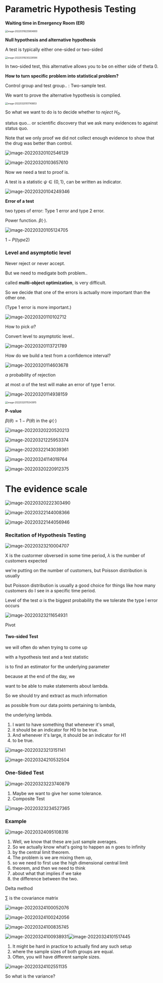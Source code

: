 # Parametric Hypothesis Testing

**Waiting time in Emergency Room (ER)**

<img src="/Users/haochen/Desktop/Python Project/chqwer2.github.io/img/Typora/image-20220319225804800.png" alt="image-20220319225804800" style="zoom:50%;" />

**Null hypothesis and alternative hypothesis**

A test is typically either one-sided or two-sided

<img src="/Users/haochen/Desktop/Python Project/chqwer2.github.io/img/Typora/image-20220319230228594.png" alt="image-20220319230228594" style="zoom:50%;" />

In two-sided test, this alternative allows you to be on either side of theta 0.

**How to turn specific problem into statistical problem?**

Control group and test group.. : Two-sample test.

We want to prove the alternative hypothesis is complied.

<img src="/Users/haochen/Library/Application%20Support/typora-user-images/image-20220320101740968.png" alt="image-20220320101740653" style="zoom:50%;" />

So what we want to do is to decide whether to  *reject* $H_0$.

status quo... or scientific discovery that we ask many evidences to against status quo.

Note that we only proof we did not collect enough evidence to show that the drug was better than control.

![image-20220320102546129](https://ik.imagekit.io/haochen/Typora/image-20220320102546129.png)

![image-20220320103657610](https://ik.imagekit.io/haochen/Typora/image-20220320103657610.png)

Now we need a test to proof is.

A test is a statistic $\psi \in \{0,1\}$, can be written as indicator.

![image-20220320104249346](https://ik.imagekit.io/haochen/Typora/image-20220320104249346.png)



**Error of a test**

two types of error: Type 1 error and type 2 error.

Power function. $\beta(\cdot)$.

![image-20220320105124705](https://ik.imagekit.io/haochen/Typora/image-20220320105124705.png)



$1 - P(type 2)$

### Level and asymptotic level

Never reject or never accept.

But we need to medigate both problem..

called **multi-object optimization**, is very difficult.

So we decide that one of the errors is actually more important than the other one.

(Type 1 error is more important.)

![image-20220320110102712](https://ik.imagekit.io/haochen/Typora/image-20220320110102712.png)



How to pick $\alpha$?

Convert level to asymptotic level..

![image-20220320113721789](https://ik.imagekit.io/haochen/Typora/image-20220320113721789.png)



How do we build a test from a confidemce interval?

![image-20220320114603678](https://ik.imagekit.io/haochen/Typora/image-20220320114603678.png)

$\alpha$ probability of rejection

at most $\alpha$ of the test will make an error of type 1 error.



![image-20220320114938159](https://ik.imagekit.io/haochen/Typora/image-20220320114938159.png)

<img src="https://ik.imagekit.io/haochen/Typora/image-20220320115343915.png" alt="image-20220320115343915" style="zoom:50%;" />

**P-value**

$\beta(\theta) = 1- P(\theta) \text{ in the }\psi(\cdot)$

![image-20220320220520213](https://ik.imagekit.io/haochen/Typora/image-20220320220520213.png)

![image-20220321225953374](https://ik.imagekit.io/haochen/Typora/image-20220321225953374.png)

![image-20220322143039361](https://ik.imagekit.io/haochen/Typora/image-20220322143039361.png)

![image-20220324114019764](https://ik.imagekit.io/haochen/Typora/image-20220324114019764.png)

![image-20220320220912375](https://ik.imagekit.io/haochen/Typora/image-20220320220912375.png)

# The evidence scale



![image-20220320222303490](https://ik.imagekit.io/haochen/Typora/image-20220320222303490.png)

![image-20220322144008366](https://ik.imagekit.io/haochen/Typora/image-20220322144008366.png)

![image-20220322144056946](https://ik.imagekit.io/haochen/Typora/image-20220322144056946.png)



### Recitation of Hypothesis Testing

![image-20220323210004707](https://ik.imagekit.io/haochen/Typora/image-20220323210004707.png)



X is the custormer obversed in some time period, $\lambda$ is the number of customers expected

we're putting on the number of customers, but Poisson distribution is usually

but Poisson distribution is usually a good choice for things like how many customers do I see in a specific time period.



Level of the test $\alpha$ is the biggest probability the we tolerate the type I error occurs

![image-20220323211654931](https://ik.imagekit.io/haochen/Typora/image-20220323211654931.png)

Pivot 

#### Two-sided Test

we will often do when trying to come up

with a hypothesis test and a test statistic

is to find an estimator for the underlying parameter

because at the end of the day, we

want to be able to make statements about lambda.

So we should try and extract as much information

as possible from our data points pertaining to lambda,

the underlying lambda.



1. I want to have something that whenever it's small,
2. it should be an indicator for H0 to be true.
3. And whenever it's large, it should be an indicator for H1
4. to be true.

![image-20220323213151141](https://ik.imagekit.io/haochen/Typora/image-20220323213151141.png)

![image-20220324210532504](https://ik.imagekit.io/haochen/Typora/image-20220324210532504.png)

### One-Sided Test

![image-20220323223740879](https://ik.imagekit.io/haochen/Typora/image-20220323223740879.png)

1. Maybe we want to give her some tolerance.
1. Composite Test

![image-20220323234527365](https://ik.imagekit.io/haochen/Typora/image-20220323234527365.png)





### Example

![image-20220324095108316](https://ik.imagekit.io/haochen/Typora/image-20220324095108316.png)



1. Well, we know that these are just sample averages.
2. So we actually know what's going to happen as n goes to infinity
3. by the central limit theorem.
4. The problem is we are mixing them up,
5. so we need to first use the high dimensional central limit
6. theorem, and then we need to think
7. about what that implies if we take
8. the difference between the two.



Delta method

$\sum$ is the covariance matrix

![image-20220324100052076](https://ik.imagekit.io/haochen/Typora/image-20220324100052076.png)

![image-20220324100242056](https://ik.imagekit.io/haochen/Typora/image-20220324100242056.png)

![image-20220324100835745](https://ik.imagekit.io/haochen/Typora/image-20220324100835745.png)



![image-20220324100938931](https://ik.imagekit.io/haochen/Typora/image-20220324100938931.png)![image-20220324101517445](https://ik.imagekit.io/haochen/Typora/image-20220324101517445.png)





1. It might be hard in practice to actually find any such setup
2. where the sample sizes of both groups are equal.
3. Often, you will have different sample sizes.



![image-20220324102551135](https://ik.imagekit.io/haochen/Typora/image-20220324102551135.png)

So what is the variance?